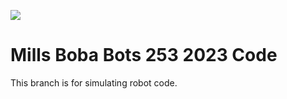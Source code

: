 <a href="http://millsroboticsteam253.com/"><img src="https://img.shields.io/badge/BobaBots-253-blue"></img></a>

# Mills Boba Bots 253 2023 Code

This branch is for simulating robot code.

